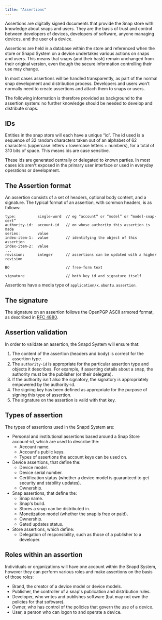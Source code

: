 ```yaml
---
title: "Assertions"
---
```



Assertions are digitally signed documents that provide the Snap store with knowledge about snaps and users. They are the basis of trust and control between developers of devices, developers of software, anyone managing devices, and the user of a device. 

Assertions are held in a database within the store and referenced when the store or Snapd System on a device undertakes various actions on snaps and users. This means that snaps (and their hash) remain unchanged from their original version, even though the secure information controlling their use may change.  

In most cases assertions will be handled transparently, as part of the normal snap development and distribution process. Developers and users won't normally need to create assertions and attach them to snaps or users.

The following information is therefore provided as background to the assertion system: no further knowledge should be needed to develop and distribute snaps.


## IDs

Entities in the snap store will each have a unique “id”. The id used  is a sequence of 32 random characters taken out of an alphabet of 62 characters (uppercase letters + lowercase letters + numbers), for a total of 310 bits of space. This means ids are case sensitive.

These ids are generated centrally or delegated to known parties. In most cases
ids aren't exposed in the primary user interface or used in everyday operations or development.

## The Assertion format

An assertion consists of a set of headers, optional body content, and a signature. The typical format of an assertion, with common headers, is as follows:

    type:          single-word  // eg “account” or “model” or “model-snap-cert”
    authority-id:  account-id   // on whose authority this assertion is made
    series:        value
    index-item-1:  value        // identifying the object of this assertion
    index-item-2:  value
    ...
    revision:      integer      // assertions can be updated with a higher revision
    
    BO                          // free-form text
    
    signature                   // both key id and signature itself

Assertions have a media type of `application/x.ubuntu.assertion`.

## The signature

The signature on an assertion follows the OpenPGP ASCII armored format, as described in [RFC 4880](https://tools.ietf.org/html/rfc4880).

## Assertion validation
In order to validate an assertion, the Snapd System will ensure that:

1. The content of the assertion (headers and body) is correct for the assertion type.
2. The `authority-id` is appropriate for the particular assertion type and objects it describes. For example, if asserting details about a snap, the authority must be the publisher (or their delegate).
3. If the authority isn't also the signatory, the signatory is appropriately empowered by the authority-id.
4. The signing key has been defined as appropriate for the purpose of signing this type of assertion.
5. The signature on the assertion is valid with that key.

## Types of assertion

The types of assertions used in the Snapd System are:

- Personal and institutional assertions based around a Snap Store account-id, which are used to describe the:
   - Account name.
   - Account's public keys.
   - Types of assertions the account keys can be used on. 
- Device assertions, that define the:
   - Device model.
   - Device serial number.
   - Certification status (whether a device model is guaranteed to get security and stability updates).
   - Ownership.
- Snap assertions, that define the:
   - Snap name.
   - Snap's build.
   - Stores a snap can be distributed in.
   - Monetization model (whether the snap is free or paid).
   - Ownership.
   - Gated updates status.
- Store assertions, which define:
   - Delegation of responsibility, such as those of a publisher to a developer.

## Roles within an assertion

Individuals or organizations will have one account within the Snapd System, however they can perform various roles and make assertions on the basis of those roles:

- Brand, the creator of a device model or device models.
- Publisher, the controller of a snap's publication and distribution rules.
- Developer, who writes and publishes software (but may not own the policies for that software).
- Owner, who has control of the policies that govern the use of a device.
- User, a person who can logon to and operate a device. 
 

 

